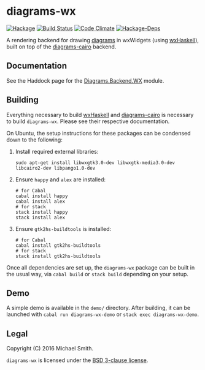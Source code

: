 # diagrams-wx

[![Hackage](https://img.shields.io/hackage/v/diagrams-wx.svg)](https://hackage.haskell.org/package/diagrams-wx)
[![Build Status](https://img.shields.io/travis/spinda/diagrams-wx/master.svg)](https://travis-ci.org/spinda/diagrams-wx)
[![Code Climate](https://img.shields.io/codeclimate/github/spinda/diagrams-wx.svg)](https://codeclimate.com/github/spinda/diagrams-wx)
[![Hackage-Deps](https://img.shields.io/hackage-deps/v/diagrams-wx.svg)](http://packdeps.haskellers.com/feed?needle=diagrams-wx)

A rendering backend for drawing
[diagrams](http://projects.haskell.org/diagrams/) in wxWidgets (using
[wxHaskell](https://wiki.haskell.org/WxHaskell)), built on top of the
[diagrams-cairo](https://github.com/diagrams/diagrams-cairo) backend.

## Documentation

See the Haddock page for the
[Diagrams.Backend.WX](https://hackage.haskell.org/package/diagrams-wx-0.1.0.0/docs/Diagrams-Backend-WX.html)
module.

## Building

Everything necessary to build [wxHaskell](https://wiki.haskell.org/WxHaskell)
and [diagrams-cairo](https://github.com/diagrams/diagrams-cairo) is necessary
to build `diagrams-wx`. Please see their respective documentation.

On Ubuntu, the setup instructions for these packages can be condensed down to
the following:

1. Install required external libraries:

   ```
   sudo apt-get install libwxgtk3.0-dev libwxgtk-media3.0-dev libcairo2-dev libpango1.0-dev
   ```

2. Ensure `happy` and `alex` are installed:

   ```
   # for Cabal
   cabal install happy
   cabal install alex
   # for stack
   stack install happy
   stack install alex
   ```

3. Ensure `gtk2hs-buildtools` is installed:

   ```
   # for Cabal
   cabal install gtk2hs-buildtools
   # for stack
   stack install gtk2hs-buildtools
   ```

Once all dependencies are set up, the `diagrams-wx` package can be built in the
usual way, via `cabal build` or `stack build` depending on your setup.

## Demo

A simple demo is available in the `demo/` directory. After building, it can be
launched with `cabal run diagrams-wx-demo` or `stack exec diagrams-wx-demo`.

## Legal

Copyright (C) 2016 Michael Smith.

`diagrams-wx` is licensed under the [BSD 3-clause license](/LICENSE).

